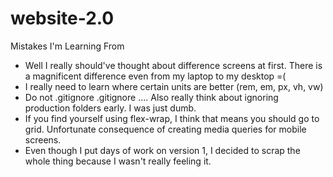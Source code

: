 # website-2.0

Mistakes I'm Learning From

* Well I really should've thought about difference screens at first. There is a magnificent difference even from my laptop to my desktop =(
* I really need to learn where certain units are better (rem, em, px, vh, vw)
* Do not .gitignore .gitignore .... Also really think about ignoring production folders early. I was just dumb.
* If you find yourself using flex-wrap, I think that means you should go to grid. Unfortunate consequence of creating media queries for mobile screens.
* Even though I put days of work on version 1, I decided to scrap the whole thing because I wasn't really feeling it.
